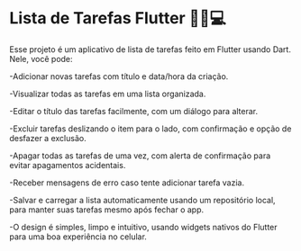 # Lista de Tarefas Flutter 📝📱💻
Esse projeto é um aplicativo de lista de tarefas feito em Flutter usando Dart. Nele, você pode:

-Adicionar novas tarefas com título e data/hora da criação.

-Visualizar todas as tarefas em uma lista organizada.

-Editar o título das tarefas facilmente, com um diálogo para alterar.

-Excluir tarefas deslizando o item para o lado, com confirmação e opção de desfazer a exclusão.

-Apagar todas as tarefas de uma vez, com alerta de confirmação para evitar apagamentos acidentais.

-Receber mensagens de erro caso tente adicionar tarefa vazia.

-Salvar e carregar a lista automaticamente usando um repositório local, para manter suas tarefas mesmo após fechar o app.

-O design é simples, limpo e intuitivo, usando widgets nativos do Flutter para uma boa experiência no celular.
